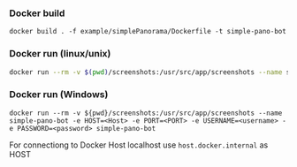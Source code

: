 ### Docker build
```
docker build . -f example/simplePanorama/Dockerfile -t simple-pano-bot
```

### Docker run (linux/unix)
```bash
docker run --rm -v $(pwd)/screenshots:/usr/src/app/screenshots --name simple-pano-bot -e HOST=<Host> -e PORT=<PORT> -e USERNAME=<username> -e PASSWORD=<password> simple-pano-bot
```

### Docker run (Windows)
```
docker run --rm -v ${pwd}/screenshots:/usr/src/app/screenshots --name simple-pano-bot -e HOST=<Host> -e PORT=<PORT> -e USERNAME=<username> -e PASSWORD=<password> simple-pano-bot
```

For connectiong to Docker Host localhost use `host.docker.internal` as HOST
